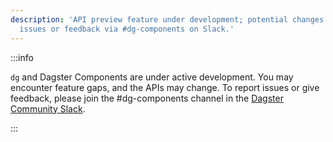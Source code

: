 ```yaml
---
description: 'API preview feature under development; potential changes and gaps. Report
  issues or feedback via #dg-components on Slack.'
---
```

:::info

`dg` and Dagster Components are under active development. You may encounter feature gaps, and the APIs may change. To report issues or give feedback, please join the #dg-components channel in the [Dagster Community Slack](https://www.dagster.io/slack/).

:::
